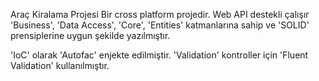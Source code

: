  Araç Kiralama Projesi
Bir cross platform projedir. Web API destekli çalışır 'Business', 'Data Access', 'Core', 'Entities' katmanlarına sahip ve 'SOLID' prensiplerine uygun şekilde yazılmıştır.

'IoC' olarak 'Autofac' enjekte edilmiştir. 'Validation' kontroller için 'Fluent Validation' kullanılmıştır.

